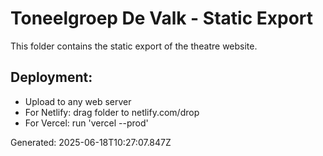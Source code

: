 # Toneelgroep De Valk - Static Export

This folder contains the static export of the theatre website.

## Deployment:
- Upload to any web server
- For Netlify: drag folder to netlify.com/drop
- For Vercel: run 'vercel --prod'

Generated: 2025-06-18T10:27:07.847Z